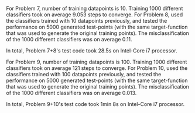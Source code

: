 For Problem 7, number of training datapoints is 10. Training 1000 different classifiers took on average 9.053 steps to converge.
For Problem 8, used the classifiers trained with 10 datapoints previously, and tested the performance on 5000 generated test-points (with the same target-function that was used to generate the original training points). The misclassification of the 1000 different classifiers was on average 0.11.

In total, Problem 7+8's test code took 28.5s on Intel-Core i7 processor.

For Problem 9, number of training datapoints is 100. Training 1000 different classifiers took on average 121 steps to converge.
For Problem 10, used the classifiers trained with 100 datapoints previously, and tested the performance on 5000 generated test-points (with the same target-function that was used to generate the original training points). The misclassification of the 1000 different classifiers was on average 0.013.

In total, Problem 9+10's test code took 1min 8s on Intel-Core i7 processor.


